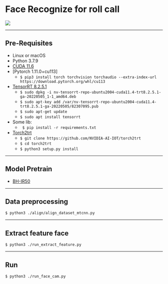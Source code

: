# Face Recognize for roll call
![](https://img.shields.io/static/v1?label=python&message=3.7.9&color=pink)

***

## Pre-Requisites
* Linux or macOS
* Python 3.7.9
* [CUDA 11.6](https://developer.nvidia.com/cuda-11-6-1-download-archive)
* [Pytorch 1.11.0+cu113] 
    * ```$ pip3 install torch torchvision torchaudio --extra-index-url https://download.pytorch.org/whl/cu113```
* [TensorRT 8.2.5.1](https://developer.nvidia.com/compute/machine-learning/tensorrt/secure/8.2.5.1/local_repos/nv-tensorrt-repo-ubuntu2004-cuda11.4-trt8.2.5.1-ga-20220505_1-1_amd64.deb)
    * ```$ sudo dpkg -i nv-tensorrt-repo-ubuntu2004-cuda11.4-trt8.2.5.1-ga-20220505_1-1_amd64.deb```
    * ```$ sudo apt-key add /var/nv-tensorrt-repo-ubuntu2004-cuda11.4-trt8.2.5.1-ga-20220505/82307095.pub```
    * ```$ sudo apt-get update```
    * ```$ sudo apt install tensorrt```
* Some lib:
    * ``` $ pip install -r requirements.txt```
* [Torch2trt](https://github.com/NVIDIA-AI-IOT/torch2trt)
    * ```$ git clone https://github.com/NVIDIA-AI-IOT/torch2trt```
    * ```$ cd torch2trt ```
    * ```$ python3 setup.py install```


***

## Model Pretrain
* [BH-IR50](https://drive.google.com/drive/folders/11TI4Gs_lO-fbts7cgWNqvVfm9nps2msE)

***

## Data preprocessing
```$ python3 ./align/align_dataset_mtcnn.py```

***

## Extract feature face
```$ python3 ./run_extract_feature.py ```

***

## Run

```$ python3 ./run_face_cam.py```